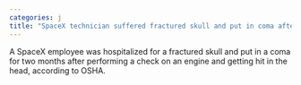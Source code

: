 ```yaml
---
categories: j
title: "SpaceX technician suffered fractured skull and put in coma after being struck during rocket test report says"
---
```

A SpaceX employee was hospitalized for a fractured skull and put in a coma for two months after performing a check on an engine and getting hit in the head, according to OSHA.